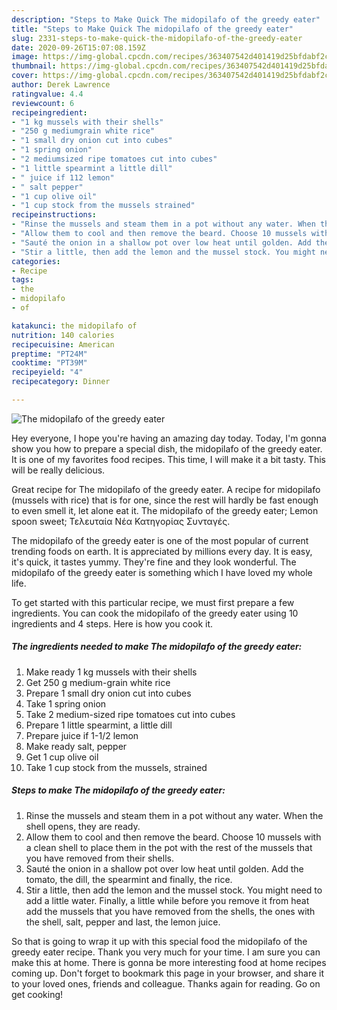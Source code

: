 ```yaml
---
description: "Steps to Make Quick The midopilafo of the greedy eater"
title: "Steps to Make Quick The midopilafo of the greedy eater"
slug: 2331-steps-to-make-quick-the-midopilafo-of-the-greedy-eater
date: 2020-09-26T15:07:08.159Z
image: https://img-global.cpcdn.com/recipes/363407542d401419d25bfdabf2cf874f/751x532cq70/the-midopilafo-of-the-greedy-eater-recipe-main-photo.jpg
thumbnail: https://img-global.cpcdn.com/recipes/363407542d401419d25bfdabf2cf874f/751x532cq70/the-midopilafo-of-the-greedy-eater-recipe-main-photo.jpg
cover: https://img-global.cpcdn.com/recipes/363407542d401419d25bfdabf2cf874f/751x532cq70/the-midopilafo-of-the-greedy-eater-recipe-main-photo.jpg
author: Derek Lawrence
ratingvalue: 4.4
reviewcount: 6
recipeingredient:
- "1 kg mussels with their shells"
- "250 g mediumgrain white rice"
- "1 small dry onion cut into cubes"
- "1 spring onion"
- "2 mediumsized ripe tomatoes cut into cubes"
- "1 little spearmint a little dill"
- " juice if 112 lemon"
- " salt pepper"
- "1 cup olive oil"
- "1 cup stock from the mussels strained"
recipeinstructions:
- "Rinse the mussels and steam them in a pot without any water. When the shell opens, they are ready."
- "Allow them to cool and then remove the beard. Choose 10 mussels with a clean shell to place them in the pot with the rest of the mussels that you have removed from their shells."
- "Sauté the onion in a shallow pot over low heat until golden. Add the tomato, the dill, the spearmint and finally, the rice."
- "Stir a little, then add the lemon and the mussel stock. You might need to add a little water. Finally, a little while before you remove it from heat add the mussels that you have removed from the shells, the ones with the shell, salt, pepper and last, the lemon juice."
categories:
- Recipe
tags:
- the
- midopilafo
- of

katakunci: the midopilafo of 
nutrition: 140 calories
recipecuisine: American
preptime: "PT24M"
cooktime: "PT39M"
recipeyield: "4"
recipecategory: Dinner

---
```



![The midopilafo of the greedy eater](https://img-global.cpcdn.com/recipes/363407542d401419d25bfdabf2cf874f/751x532cq70/the-midopilafo-of-the-greedy-eater-recipe-main-photo.jpg)

Hey everyone, I hope you're having an amazing day today. Today, I'm gonna show you how to prepare a special dish, the midopilafo of the greedy eater. It is one of my favorites food recipes. This time, I will make it a bit tasty. This will be really delicious.

Great recipe for The midopilafo of the greedy eater. A recipe for midopilafo (mussels with rice) that is for one, since the rest will hardly be fast enough to even smell it, let alone eat it. The midopilafo of the greedy eater; Lemon spoon sweet; Τελευταία Νέα Κατηγορίας Συνταγές.

The midopilafo of the greedy eater is one of the most popular of current trending foods on earth. It is appreciated by millions every day. It is easy, it's quick, it tastes yummy. They're fine and they look wonderful. The midopilafo of the greedy eater is something which I have loved my whole life.


To get started with this particular recipe, we must first prepare a few ingredients. You can cook the midopilafo of the greedy eater using 10 ingredients and 4 steps. Here is how you cook it.

<!--inarticleads1-->

##### The ingredients needed to make The midopilafo of the greedy eater:

1. Make ready 1 kg mussels with their shells
1. Get 250 g medium-grain white rice
1. Prepare 1 small dry onion cut into cubes
1. Take 1 spring onion
1. Take 2 medium-sized ripe tomatoes cut into cubes
1. Prepare 1 little spearmint, a little dill
1. Prepare  juice if 1-1/2 lemon
1. Make ready  salt, pepper
1. Get 1 cup olive oil
1. Take 1 cup stock from the mussels, strained




<!--inarticleads2-->

##### Steps to make The midopilafo of the greedy eater:

1. Rinse the mussels and steam them in a pot without any water. When the shell opens, they are ready.
1. Allow them to cool and then remove the beard. Choose 10 mussels with a clean shell to place them in the pot with the rest of the mussels that you have removed from their shells.
1. Sauté the onion in a shallow pot over low heat until golden. Add the tomato, the dill, the spearmint and finally, the rice.
1. Stir a little, then add the lemon and the mussel stock. You might need to add a little water. Finally, a little while before you remove it from heat add the mussels that you have removed from the shells, the ones with the shell, salt, pepper and last, the lemon juice.




So that is going to wrap it up with this special food the midopilafo of the greedy eater recipe. Thank you very much for your time. I am sure you can make this at home. There is gonna be more interesting food at home recipes coming up. Don't forget to bookmark this page in your browser, and share it to your loved ones, friends and colleague. Thanks again for reading. Go on get cooking!
